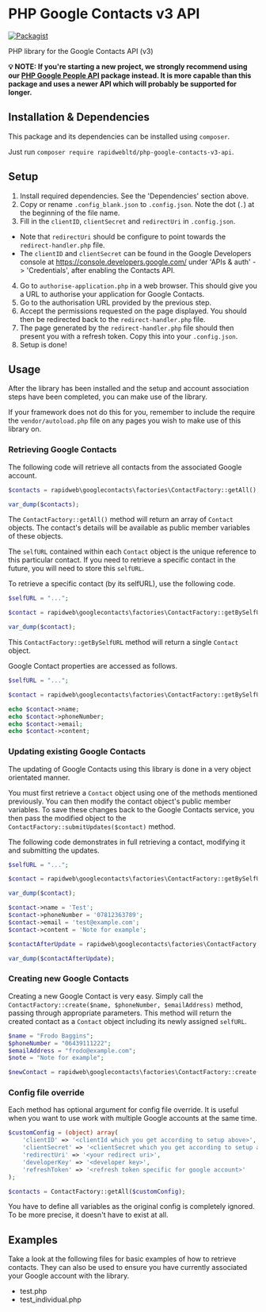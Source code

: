 # PHP Google Contacts v3 API

[![Packagist](https://img.shields.io/packagist/dt/rapidwebltd/php-google-contacts-v3-api.svg)](https://packagist.org/packages/rapidwebltd/php-google-contacts-v3-api/stats)

PHP library for the Google Contacts API (v3)

**💡 NOTE: If you're starting a new project, we strongly recommend using our [PHP Google People API](https://github.com/rapidwebltd/php-google-people-api) package instead. It is more capable than this package and uses a newer API which will probably be supported for longer.**

## Installation & Dependencies

This package and its dependencies can be installed using `composer`. 

Just run `composer require rapidwebltd/php-google-contacts-v3-api`.

## Setup

1. Install required dependencies. See the 'Dependencies' section above.
2. Copy or rename `.config_blank.json` to `.config.json`. Note the dot (`.`) at the beginning of the file name.
3. Fill in the `clientID`, `clientSecret` and `redirectUri` in `.config.json`.
  * Note that `redirectUri` should be configure to point towards the `redirect-handler.php` file.
  * The `clientID` and `clientSecret` can be found in the Google Developers console at https://console.developers.google.com/ under 'APIs & auth' -> 'Credentials', after enabling the Contacts API.
4. Go to `authorise-application.php` in a web browser. This should give you a URL to authorise your application for Google Contacts.
5. Go to the authorisation URL provided by the previous step.
6. Accept the permissions requested on the page displayed. You should then be redirected back to the `redirect-handler.php` file.
7. The page generated by the `redirect-handler.php` file should then present you with a refresh token. Copy this into your `.config.json`.
8. Setup is done!

## Usage

After the library has been installed and the setup and account association steps have been completed, you can make use of the library.

If your framework does not do this for you, remember to include the require the `vendor/autoload.php` file on any pages you wish to make use of this library on.

### Retrieving Google Contacts

The following code will retrieve all contacts from the associated Google account.

```php
$contacts = rapidweb\googlecontacts\factories\ContactFactory::getAll();

var_dump($contacts);
```

The `ContactFactory::getAll()` method will return an array of `Contact` objects. The contact's details will be available as public member variables of these objects.

The `selfURL` contained within each `Contact` object is the unique reference to this particular contact. If you need to retrieve a specific contact in the future, you will need to store this `selfURL`.

To retrieve a specific contact (by its selfURL), use the following code.

```php
$selfURL = "...";

$contact = rapidweb\googlecontacts\factories\ContactFactory::getBySelfURL($selfURL);

var_dump($contact);
```

This `ContactFactory::getBySelfURL` method will return a single `Contact` object.

Google Contact properties are accessed as follows.

```php
$selfURL = "...";

$contact = rapidweb\googlecontacts\factories\ContactFactory::getBySelfURL($selfURL);

echo $contact->name;
echo $contact->phoneNumber;
echo $contact->email;
echo $contact->content;
```

### Updating existing Google Contacts

The updating of Google Contacts using this library is done in a very object orientated manner.

You must first retrieve a `Contact` object using one of the methods mentioned previously. You can then modify the contact object's public member variables. To save these changes back to the Google Contacts service, you then pass the modified object to the `ContactFactory::submitUpdates($contact)` method.

The following code demonstrates in full retrieving a contact, modifying it and submitting the updates.

```php
$selfURL = "...";

$contact = rapidweb\googlecontacts\factories\ContactFactory::getBySelfURL($selfURL);

var_dump($contact);

$contact->name = 'Test';
$contact->phoneNumber = '07812363789';
$contact->email = 'test@example.com';
$contact->content = 'Note for example';

$contactAfterUpdate = rapidweb\googlecontacts\factories\ContactFactory::submitUpdates($contact);

var_dump($contactAfterUpdate);
```

### Creating new Google Contacts

Creating a new Google Contact is very easy. Simply call the `ContactFactory::create($name, $phoneNumber, $emailAddress)` method, passing through appropriate parameters. This method will return the created contact as a `Contact` object including its newly assigned `selfURL`.

```php
$name = "Frodo Baggins";
$phoneNumber = "06439111222";
$emailAddress = "frodo@example.com";
$note = "Note for example";

$newContact = rapidweb\googlecontacts\factories\ContactFactory::create($name, $phoneNumber, $emailAddress, $note);
```

### Config file override

Each method has optional argument for config file override. It is useful when you want to use work with multiple Google accounts at the same time.

```php
$customConfig = (object) array(
    'clientID' => '<clientId which you get according to setup above>',
    'clientSecret' => '<clientSecret which you get according to setup above>',
    'redirectUri' => '<your redirect uri>',
    'developerKey' => '<developer key>',
    'refreshToken' => '<refresh token specific for google account>'
);

$contacts = ContactFactory::getAll($customConfig);
```

You have to define all variables as the original config is completely ignored. To be more precise, it doesn't have to exist at all.


## Examples

Take a look at the following files for basic examples of how to retrieve contacts. They can also be used to ensure you have currently associated your Google account with the library.

* test.php
* test_individual.php
